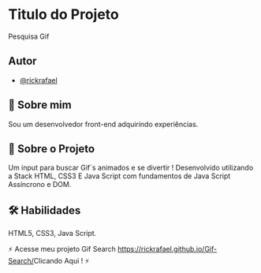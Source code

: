 #  Titulo do Projeto
Pesquisa Gif

## Autor

- [@rickrafael](https://www.github.com/rickrafael)


## 🚀 Sobre mim
Sou um desenvolvedor front-end adquirindo experiências.

## 🤖 Sobre o Projeto
Um input para buscar Gif´s animados e se divertir ! Desenvolvido utilizando a Stack HTML, CSS3 E Java Script com fundamentos de Java Script Assíncrono e DOM.


## 🛠 Habilidades
HTML5, CSS3, Java Script.

⚡ Acesse meu projeto Gif Search <https://rickrafael.github.io/Gif-Search/>Clicando Aqui !</a>
⚡

